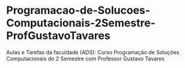 # Programacao-de-Solucoes-Computacionais-2Semestre-ProfGustavoTavares
Aulas e Tarefas da faculdade (ADS): Curso Programação de Soluções Computacionais do 2 Semestre com Professor Gustavo Tavares
